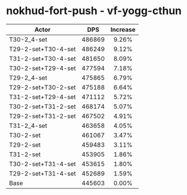 # nokhud-fort-push - vf-yogg-cthun
| Actor | DPS | Increase |
|---|:---:|:---:|
|T30-2_4-set|486869|9.26%|
|T29-2-set+T30-4-set|486249|9.12%|
|T31-2-set+T30-4-set|481650|8.09%|
|T30-2-set+T29-4-set|477594|7.18%|
|T29-2_4-set|475865|6.79%|
|T29-2-set+T30-2-set|475188|6.64%|
|T31-2-set+T29-4-set|471112|5.72%|
|T30-2-set+T31-2-set|468174|5.07%|
|T29-2-set+T31-2-set|467502|4.91%|
|T31-2_4-set|463658|4.05%|
|T30-2-set|461067|3.47%|
|T29-2-set|459483|3.11%|
|T31-2-set|453905|1.86%|
|T30-2-set+T31-4-set|453615|1.80%|
|T29-2-set+T31-4-set|452689|1.59%|
|Base|445603|0.00%|
